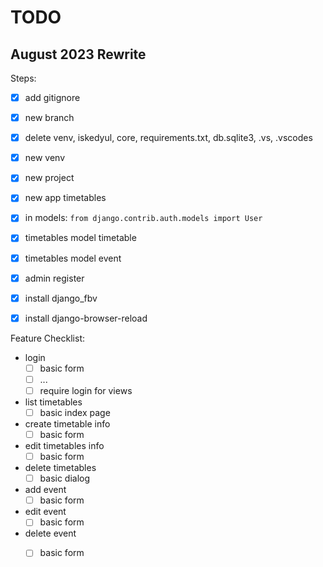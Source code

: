 # TODO

## August 2023 Rewrite

Steps:
- [x] add gitignore
- [x] new branch
- [x] delete venv, iskedyul, core, requirements.txt, db.sqlite3, .vs, .vscodes
- [x] new venv
- [x] new project
- [x] new app timetables
- [x] in models: `from django.contrib.auth.models import User`
- [x] timetables model timetable
- [x] timetables model event
- [x] admin register
- [x] install django_fbv
- [x] install django-browser-reload


Feature Checklist:
- login
  - [ ] basic form
  - [ ] ...
  - [ ] require login for views
- list timetables
  - [ ] basic index page
- create timetable info
  - [ ] basic form
- edit timetables info
  - [ ] basic form
- delete timetables
  - [ ] basic dialog
- add event
  - [ ] basic form
- edit event
  - [ ] basic form
- delete event
  - [ ] basic form



<!-- 

## Functionality

- [x] install crispy forms
- [x] create new schedule
- [x] display schedule titles
- [x] open schedule
- [x] edit schedule
- [x] delete schedule
- [x] create new event
- [x] display event in appropriate day column 
- [ ] display event in appropriate time row
- [x] delete event

## User Interface

- [ ] css framework
- [ ] style schedule list
- [ ] style schedule details
- [ ] edit event - display on same page, on the side
- [x] edit event - display appropriate day widget
- [x] edit event - display appropriate time widget
    - find a template that allows time input in hours and minutes (depending on format)

## Priority

- ~~time input widget~~
- time rows

 -->